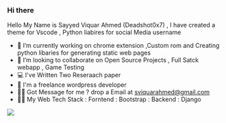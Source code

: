 ### Hi there 
Hello My Name is Sayyed Viquar Ahmed (Deadshot0x7) , I have created a theme for Vscode , Python liabires for social Media username 
-  🔭 I’m currently working on chrome extension ,Custom rom and Creating python libaries for generating static web pages 
-  👯 I’m looking to collaborate on Open Source Projects , Full Satck webapp , Game Testing 
-  💻 I've Written Two Reseraach paper 
-  🤑 I'm a freelance wordpress developer
-  👨‍💻 Got Message for me ?  drop a Email at sviquarahmed@gmail.com
-  👨‍💻 My Web Tech Stack  : Forntend : Bootstrap : Backend  : Django 

![](https://github-profile-summary-cards.vercel.app/api/cards/stats?username=Deadshot0x7&theme=default)
<!--
**Deadshot0x7/Deadshot0x7** is a ✨ _special_ ✨ repository because its `README.md` (this file) appears on your GitHub profile.

Here are some ideas to get you started:

 🔭 I’m currently working on a SaaS product 
- 🌱 I’m currently learning ...
- 👯 I’m looking to collaborate on Open Source Projects , Full Satck webapp , Game Testing 
- 🤔 I’m looking for help with ...
- 💬 Ask me about ...
- 📫 How to reach me: ...
- 😄 Pronouns: ...
- ⚡ Fun fact: ...
-->
